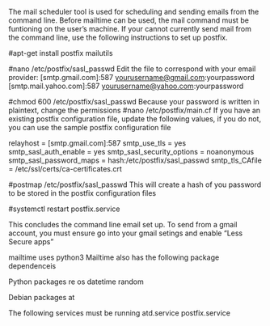 The mail scheduler tool is used for scheduling and sending emails from the command line. Before mailtime can be used, the mail command must be funtioning on the user’s machine. If your cannot currently send mail from the command line, use the following instructions to set up postfix.

#apt-get install postfix mailutils

#nano /etc/postfix/sasl_passwd
Edit the file to correspond with your email provider:
[smtp.gmail.com]:587 yourusername@gmail.com:yourpassword
[smtp.mail.yahoo.com]:587 yourusername@yahoo.com:yourpassword

#chmod 600 /etc/postfix/sasl_passwd
Because your password is written in plaintext, change  the permissions
#nano /etc/postfix/main.cf
If you have an existing postfix configuration file, update the following values, if you do not, you can use the sample postfix configuration file

relayhost = [smtp.gmail.com]:587
smtp_use_tls = yes
smtp_sasl_auth_enable = yes
smtp_sasl_security_options = noanonymous
smtp_sasl_password_maps = hash:/etc/postfix/sasl_passwd
smtp_tls_CAfile = /etc/ssl/certs/ca-certificates.crt

#postmap /etc/postfix/sasl_passwd
This will create a hash of you password to be stored in the postfix configuration files

#systemctl restart postfix.service

This concludes the command line email set up. To send from a gmail account, you must ensure go into your gmail setings and enable “Less Secure apps”

mailtime uses python3
Mailtime also has the following package dependenceis

Python packages
re
os
datetime
random

Debian packages
at

The following services must be running
atd.service
postfix.service




